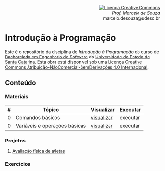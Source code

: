 <div align="right" style="text-align:right"><a rel="license" href="http://creativecommons.org/licenses/by-nc-nd/4.0/"><img alt="Licença Creative Commons" style="border-width:0" src="https://i.creativecommons.org/l/by-nc-nd/4.0/88x31.png" /></a><br><i>Prof. Marcelo de Souza</i><br>marcelo.desouza@udesc.br</div>

# Introdução à Programação

Este é o repositório da disciplina de *Introdução à Programação* do curso de [Bacharelado em Engenharia de Software](https://www.udesc.br/ceavi/engenhariadesoftware) da [Universidade do Estado de Santa Catarina](https://www.udesc.br/ceavi). Esta obra está disponível sob uma Licença <a rel="license" href="http://creativecommons.org/licenses/by-nc-nd/4.0/">Creative Commons Atribuição-NãoComercial-SemDerivações 4.0 Internacional</a>.

## Conteúdo

### Materiais

| # | Tópico | Visualizar | Executar |
|---|--------|------------|----------|
| 0 | Comandos básicos  | [visualizar](https://nbviewer.org/github/souzamarcelo/course-prog-python/blob/main/1-materiais/0-comandos-basicos.ipynb) | executar |
| 0 | Variáveis e operações básicas  | [visualizar](https://nbviewer.org/github/souzamarcelo/course-prog-python/blob/main/1-materiais/1-variaveis-operacoes.ipynb) | executar |

### Projetos

1. [Avaliação física de atletas](./2-projetos/1-avaliacao-fisica/)

### Exercícios
